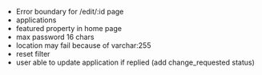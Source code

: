 - Error boundary for /edit/:id page
- applications
- featured property in home page
- max password 16 chars
- location may fail because of varchar:255
- reset filter
- user able to update application if replied (add change_requested status)
